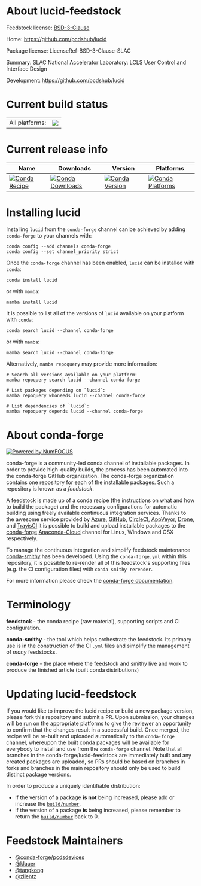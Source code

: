 About lucid-feedstock
=====================

Feedstock license: [BSD-3-Clause](https://github.com/conda-forge/lucid-feedstock/blob/main/LICENSE.txt)

Home: https://github.com/pcdshub/lucid

Package license: LicenseRef-BSD-3-Clause-SLAC

Summary: SLAC National Accelerator Laboratory: LCLS User Control and Interface Design

Development: https://github.com/pcdshub/lucid

Current build status
====================


<table><tr><td>All platforms:</td>
    <td>
      <a href="https://dev.azure.com/conda-forge/feedstock-builds/_build/latest?definitionId=9288&branchName=main">
        <img src="https://dev.azure.com/conda-forge/feedstock-builds/_apis/build/status/lucid-feedstock?branchName=main">
      </a>
    </td>
  </tr>
</table>

Current release info
====================

| Name | Downloads | Version | Platforms |
| --- | --- | --- | --- |
| [![Conda Recipe](https://img.shields.io/badge/recipe-lucid-green.svg)](https://anaconda.org/conda-forge/lucid) | [![Conda Downloads](https://img.shields.io/conda/dn/conda-forge/lucid.svg)](https://anaconda.org/conda-forge/lucid) | [![Conda Version](https://img.shields.io/conda/vn/conda-forge/lucid.svg)](https://anaconda.org/conda-forge/lucid) | [![Conda Platforms](https://img.shields.io/conda/pn/conda-forge/lucid.svg)](https://anaconda.org/conda-forge/lucid) |

Installing lucid
================

Installing `lucid` from the `conda-forge` channel can be achieved by adding `conda-forge` to your channels with:

```
conda config --add channels conda-forge
conda config --set channel_priority strict
```

Once the `conda-forge` channel has been enabled, `lucid` can be installed with `conda`:

```
conda install lucid
```

or with `mamba`:

```
mamba install lucid
```

It is possible to list all of the versions of `lucid` available on your platform with `conda`:

```
conda search lucid --channel conda-forge
```

or with `mamba`:

```
mamba search lucid --channel conda-forge
```

Alternatively, `mamba repoquery` may provide more information:

```
# Search all versions available on your platform:
mamba repoquery search lucid --channel conda-forge

# List packages depending on `lucid`:
mamba repoquery whoneeds lucid --channel conda-forge

# List dependencies of `lucid`:
mamba repoquery depends lucid --channel conda-forge
```


About conda-forge
=================

[![Powered by
NumFOCUS](https://img.shields.io/badge/powered%20by-NumFOCUS-orange.svg?style=flat&colorA=E1523D&colorB=007D8A)](https://numfocus.org)

conda-forge is a community-led conda channel of installable packages.
In order to provide high-quality builds, the process has been automated into the
conda-forge GitHub organization. The conda-forge organization contains one repository
for each of the installable packages. Such a repository is known as a *feedstock*.

A feedstock is made up of a conda recipe (the instructions on what and how to build
the package) and the necessary configurations for automatic building using freely
available continuous integration services. Thanks to the awesome service provided by
[Azure](https://azure.microsoft.com/en-us/services/devops/), [GitHub](https://github.com/),
[CircleCI](https://circleci.com/), [AppVeyor](https://www.appveyor.com/),
[Drone](https://cloud.drone.io/welcome), and [TravisCI](https://travis-ci.com/)
it is possible to build and upload installable packages to the
[conda-forge](https://anaconda.org/conda-forge) [Anaconda-Cloud](https://anaconda.org/)
channel for Linux, Windows and OSX respectively.

To manage the continuous integration and simplify feedstock maintenance
[conda-smithy](https://github.com/conda-forge/conda-smithy) has been developed.
Using the ``conda-forge.yml`` within this repository, it is possible to re-render all of
this feedstock's supporting files (e.g. the CI configuration files) with ``conda smithy rerender``.

For more information please check the [conda-forge documentation](https://conda-forge.org/docs/).

Terminology
===========

**feedstock** - the conda recipe (raw material), supporting scripts and CI configuration.

**conda-smithy** - the tool which helps orchestrate the feedstock.
                   Its primary use is in the construction of the CI ``.yml`` files
                   and simplify the management of *many* feedstocks.

**conda-forge** - the place where the feedstock and smithy live and work to
                  produce the finished article (built conda distributions)


Updating lucid-feedstock
========================

If you would like to improve the lucid recipe or build a new
package version, please fork this repository and submit a PR. Upon submission,
your changes will be run on the appropriate platforms to give the reviewer an
opportunity to confirm that the changes result in a successful build. Once
merged, the recipe will be re-built and uploaded automatically to the
`conda-forge` channel, whereupon the built conda packages will be available for
everybody to install and use from the `conda-forge` channel.
Note that all branches in the conda-forge/lucid-feedstock are
immediately built and any created packages are uploaded, so PRs should be based
on branches in forks and branches in the main repository should only be used to
build distinct package versions.

In order to produce a uniquely identifiable distribution:
 * If the version of a package **is not** being increased, please add or increase
   the [``build/number``](https://docs.conda.io/projects/conda-build/en/latest/resources/define-metadata.html#build-number-and-string).
 * If the version of a package **is** being increased, please remember to return
   the [``build/number``](https://docs.conda.io/projects/conda-build/en/latest/resources/define-metadata.html#build-number-and-string)
   back to 0.

Feedstock Maintainers
=====================

* [@conda-forge/pcdsdevices](https://github.com/conda-forge/pcdsdevices/)
* [@klauer](https://github.com/klauer/)
* [@tangkong](https://github.com/tangkong/)
* [@zllentz](https://github.com/zllentz/)

